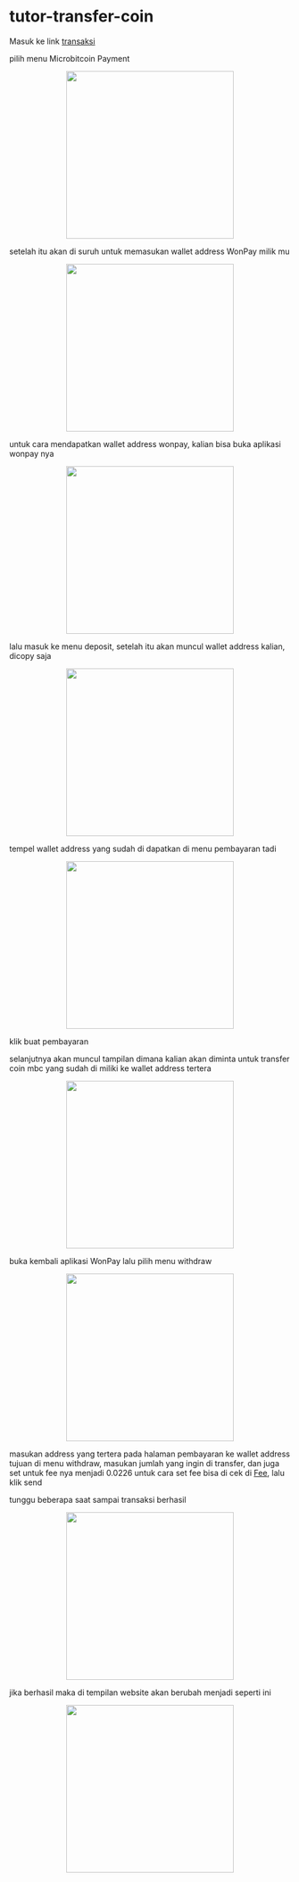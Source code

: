 # tutor-transfer-coin

Masuk ke link [transaksi](https://www.do.my.id/crowdfunding/index.html)

pilih menu Microbitcoin Payment

<p align="center">
 <img src="https://github.com/user-attachments/assets/d24d51b1-5cba-443d-a472-f77a8fc29792" width="300">
</p>

setelah itu akan di suruh untuk memasukan wallet address WonPay milik mu

<p align="center">
 <img src="https://github.com/user-attachments/assets/dade97a3-8238-4b75-9403-a0e4a9b731b3" width="300">
</p>

untuk cara mendapatkan wallet address wonpay, kalian bisa buka aplikasi wonpay nya

<p align="center">
 <img src="https://github.com/user-attachments/assets/75a947d9-108d-4cc2-86a1-68650a9aef8d" width="300">
</p>

lalu masuk ke menu deposit, setelah itu akan muncul wallet address kalian, dicopy saja

<p align="center">
 <img src="https://github.com/user-attachments/assets/4953f8b1-97bf-462a-9b8d-09c8d2e6965a" width="300">
</p>

tempel wallet address yang sudah di dapatkan di menu pembayaran tadi

<p align="center">
 <img src="https://github.com/user-attachments/assets/4e983772-6e57-409b-b74d-3aa3422bef4c" width="300">
</p>

klik buat pembayaran

selanjutnya akan muncul tampilan dimana kalian akan diminta untuk transfer coin mbc yang sudah di miliki ke wallet address tertera

<p align="center">
 <img src="https://github.com/user-attachments/assets/e003fc3e-5987-4cd6-85c7-6704f7b7fa2d" width="300">
</p>

buka kembali aplikasi WonPay lalu pilih menu withdraw

<p align="center">
 <img src="https://github.com/user-attachments/assets/7d376932-75dc-4cb1-b844-34cf6c27e7e8" width="300">
</p>

masukan address yang tertera pada halaman pembayaran ke wallet address tujuan di menu withdraw, masukan jumlah yang ingin di transfer, dan juga set untuk fee nya menjadi 0.0226 untuk cara set fee bisa di cek di [Fee](https://www.do.my.id/fee-transaction/), lalu klik send

tunggu beberapa saat sampai transaksi berhasil

<p align="center">
 <img src="https://github.com/user-attachments/assets/2e11a35f-f834-45c8-a54d-3086ef85875c" width="300">
</p>

jika berhasil maka di tempilan website akan berubah menjadi seperti ini

<p align="center">
 <img src="https://github.com/user-attachments/assets/fe0b1ae8-28ca-446a-bcc0-e3621a8e591c" width="300">
</p>


